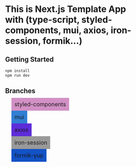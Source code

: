 # This is Next.js Template App <br /> with (type-script, styled-components, mui, axios, iron-session, formik...)

## Getting Started


```bash
npm install
npm run dev
```

## Branches

<div style='margin: 20px;'>
  <span style='background-color: #d290c5; font-size: 18px; padding: 10px;'>styled-components</span>
</div>
<div style='margin: 20px;'>
  <span style='background-color: #307fd3; font-size: 18px; padding: 10px;'>mui</span>
</div>
<div style='margin: 20px;'>
  <span style='background-color: #5d2cd9; font-size: 18px; padding: 10px;'>axios</span>
</div>
<div style='margin: 20px;'>
  <span style='background-color: #999999; font-size: 18px; padding: 10px;'>iron-session</span>
</div>
<div style='margin: 20px;'>
  <span style='background-color: #1252c6; font-size: 18px; padding: 10px;'>formik-yup</span>
</div>